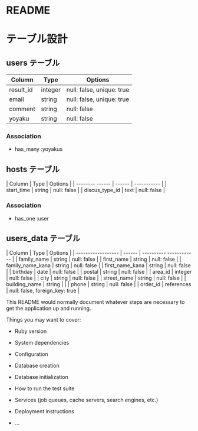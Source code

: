 # README
# テーブル設計

## users テーブル

| Column         | Type     | Options                       |
| -------------- | ------   | ------------------------------|
| result_id      | integer  | null: false, unique: true     |
| email          | string   | null: false, unique: true     |
| comment        | string   | null: false                   |
| yoyaku         | string   | null: false                   |

### Association
- has_many :yoyakus



## hosts テーブル

| Column             | Type       | Options             |
| -------- ------    | ------     | -----------         |
| start_time         | string     | null: false         |
| discus_type_id     | text       | null: false         |

### Association

- has_one :user 






## users_data テーブル

| Column             | Type       | Options                        |
| ------------------ | ------     | ---------- ------------        |
| family_name        | string     | null: false                    |
| first_name         | string     | null: false                    |
| family_name_kana   | string     | null: false                    |
| first_name_kana    | string     | null: false                    |
| birthday           | date       | null: false                    |
| postal             | string     | null: false                    |
| area_id            | integer    | null: false                    |
| city               | string     | null: false                    |
| street_name        | string     | null: false                    |
| building_name      | string     |                                |
| phone              | string     | null: false                    |
| order_id           | references | null: false, foreign_key: true |





This README would normally document whatever steps are necessary to get the
application up and running.

Things you may want to cover:

* Ruby version

* System dependencies

* Configuration

* Database creation

* Database initialization

* How to run the test suite

* Services (job queues, cache servers, search engines, etc.)

* Deployment instructions

* ...
